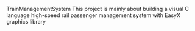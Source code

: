 TrainManagementSystem
This project is mainly about building a visual C language high-speed rail passenger management system with EasyX graphics library

